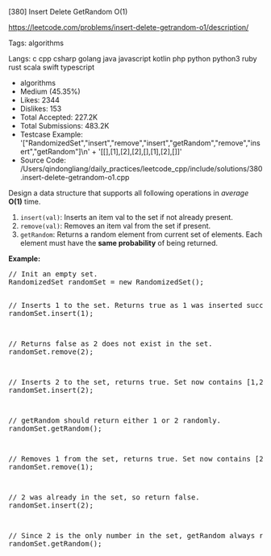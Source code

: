 [380] Insert Delete GetRandom O(1)  

https://leetcode.com/problems/insert-delete-getrandom-o1/description/

Tags:   algorithms 

Langs:  c   cpp   csharp   golang   java   javascript   kotlin   php   python   python3   ruby   rust   scala   swift   typescript 

* algorithms
* Medium (45.35%)
* Likes:    2344
* Dislikes: 153
* Total Accepted:    227.2K
* Total Submissions: 483.2K
* Testcase Example:  '["RandomizedSet","insert","remove","insert","getRandom","remove","insert","getRandom"]\n' +
  '[[],[1],[2],[2],[],[1],[2],[]]'
* Source Code:       /Users/qindongliang/daily_practices/leetcode_cpp/include/solutions/380.insert-delete-getrandom-o1.cpp

<p>Design a data structure that supports all following operations in <i>average</i> <b>O(1)</b> time.</p>

<p>
<ol>
<li><code>insert(val)</code>: Inserts an item val to the set if not already present.</li>
<li><code>remove(val)</code>: Removes an item val from the set if present.</li>
<li><code>getRandom</code>: Returns a random element from current set of elements. Each element must have the <b>same probability</b> of being returned.</li>
</ol>
</p>

<p><b>Example:</b>
<pre>
// Init an empty set.
RandomizedSet randomSet = new RandomizedSet();

// Inserts 1 to the set. Returns true as 1 was inserted successfully.
randomSet.insert(1);

// Returns false as 2 does not exist in the set.
randomSet.remove(2);

// Inserts 2 to the set, returns true. Set now contains [1,2].
randomSet.insert(2);

// getRandom should return either 1 or 2 randomly.
randomSet.getRandom();

// Removes 1 from the set, returns true. Set now contains [2].
randomSet.remove(1);

// 2 was already in the set, so return false.
randomSet.insert(2);

// Since 2 is the only number in the set, getRandom always return 2.
randomSet.getRandom();
</pre>
</p>
